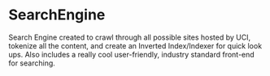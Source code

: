# SearchEngine

Search Engine created to crawl through all possible sites hosted by UCI, tokenize all the content, and create an Inverted Index/Indexer for quick look ups. Also includes a really cool user-friendly, industry standard front-end for searching.
